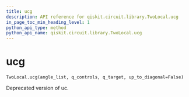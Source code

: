 ```yaml
---
title: ucg
description: API reference for qiskit.circuit.library.TwoLocal.ucg
in_page_toc_min_heading_level: 1
python_api_type: method
python_api_name: qiskit.circuit.library.TwoLocal.ucg
---
```


# ucg

<span id="qiskit.circuit.library.TwoLocal.ucg" />

`TwoLocal.ucg(angle_list, q_controls, q_target, up_to_diagonal=False)`

Deprecated version of uc.

